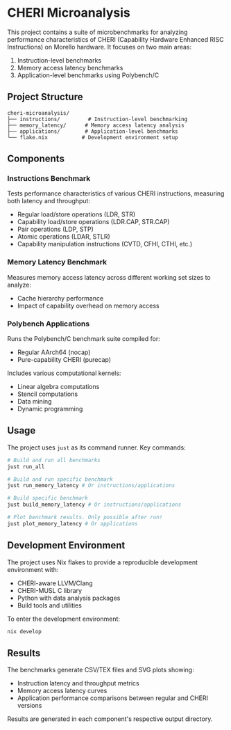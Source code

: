 # CHERI Microanalysis

This project contains a suite of microbenchmarks for analyzing performance characteristics of CHERI (Capability Hardware Enhanced RISC Instructions) on Morello hardware. It focuses on two main areas:

1. Instruction-level benchmarks
2. Memory access latency benchmarks
3. Application-level benchmarks using Polybench/C

## Project Structure

```
cheri-microanalysis/
├── instructions/         # Instruction-level benchmarking
├── memory_latency/      # Memory access latency analysis
├── applications/        # Application-level benchmarks
└── flake.nix           # Development environment setup
```

## Components

### Instructions Benchmark

Tests performance characteristics of various CHERI instructions, measuring both latency and throughput:
- Regular load/store operations (LDR, STR)
- Capability load/store operations (LDR.CAP, STR.CAP)
- Pair operations (LDP, STP)
- Atomic operations (LDAR, STLR)
- Capability manipulation instructions (CVTD, CFHI, CTHI, etc.)

### Memory Latency Benchmark

Measures memory access latency across different working set sizes to analyze:
- Cache hierarchy performance
- Impact of capability overhead on memory access

### Polybench Applications

Runs the Polybench/C benchmark suite compiled for:
- Regular AArch64 (nocap)
- Pure-capability CHERI (purecap)

Includes various computational kernels:
- Linear algebra computations
- Stencil computations
- Data mining
- Dynamic programming

## Usage

The project uses `just` as its command runner. Key commands:

```bash
# Build and run all benchmarks
just run_all

# Build and run specific benchmark
just run_memory_latency # Or instructions/applications

# Build specific benchmark
just build_memory_latency # Or instructions/applications

# Plot benchmark results. Only possible after run!
just plot_memory_latency # Or applications

```

## Development Environment

The project uses Nix flakes to provide a reproducible development environment with:
- CHERI-aware LLVM/Clang
- CHERI-MUSL C library
- Python with data analysis packages
- Build tools and utilities

To enter the development environment:

```bash
nix develop
```

## Results

The benchmarks generate CSV/TEX files and SVG plots showing:
- Instruction latency and throughput metrics
- Memory access latency curves
- Application performance comparisons between regular and CHERI versions

Results are generated in each component's respective output directory.
